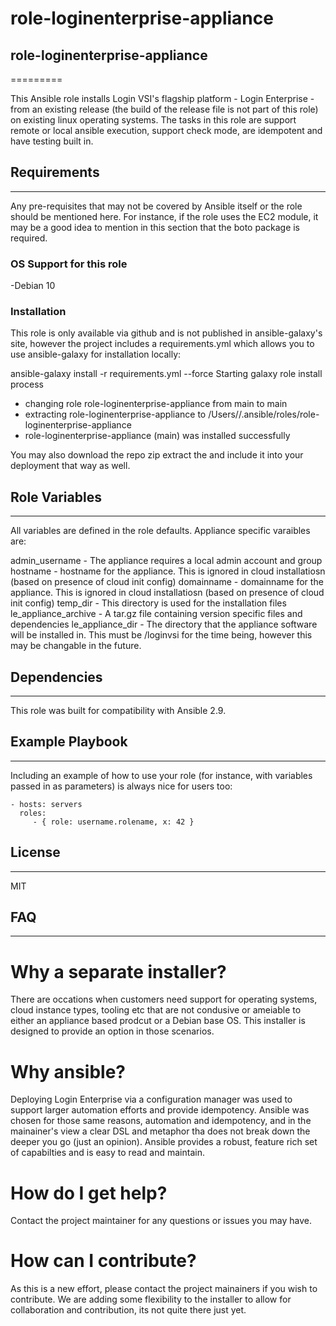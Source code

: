 # role-loginenterprise-appliance

## role-loginenterprise-appliance
=========

This Ansible role installs Login VSI's flagship platform - Login Enterprise - from an existing release (the build of the release file is not part of this role) on existing linux operating systems. The tasks in this role are support remote or local ansible execution, support check mode, are idempotent and have testing built in.

## Requirements
------------

Any pre-requisites that may not be covered by Ansible itself or the role should be mentioned here. For instance, if the role uses the EC2 module, it may be a good idea to mention in this section that the boto package is required.

### OS Support for this role
-Debian 10

### Installation
This role is only available via github and is not published in ansible-galaxy's site, however the project includes a requirements.yml which allows you to use ansible-galaxy for installation locally:

ansible-galaxy install -r requirements.yml --force
Starting galaxy role install process
- changing role role-loginenterprise-appliance from main to main
- extracting role-loginenterprise-appliance to /Users/<user>/.ansible/roles/role-loginenterprise-appliance
- role-loginenterprise-appliance (main) was installed successfully

You may also download the repo zip extract the and include it into your deployment that way as well.

## Role Variables
--------------

All variables are defined in the role defaults. Appliance specific varaibles are:

admin_username - The appliance requires a local admin account and group
hostname - hostname for the appliance. This is ignored in cloud installatiosn (based on presence of cloud init config)
domainname - domainname for the appliance. This is ignored in cloud installatiosn (based on presence of cloud init config)
temp_dir - This directory is used for the installation files
le_appliance_archive - A tar.gz file containing version specific files and dependencies
le_appliance_dir - The directory that the appliance software will be installed in. This must be /loginvsi for the time being, however this may be changable in the future.

## Dependencies
------------

This role was built for compatibility with Ansible 2.9. 

## Example Playbook
----------------

Including an example of how to use your role (for instance, with variables passed in as parameters) is always nice for users too:

    - hosts: servers
      roles:
         - { role: username.rolename, x: 42 }

## License
-------

MIT

## FAQ
---

# Why a separate installer?
There are occations when customers need support for operating systems, cloud instance types, tooling etc that are not condusive or ameiable to either an appliance based prodcut or a Debian base OS. This installer is designed to provide an option in those scenarios.

# Why ansible?
Deploying Login Enterprise via a configuration manager was used to support larger automation efforts and provide idempotency. Ansible was chosen for those same reasons, automation and idempotency, and in the mainainer's view a clear DSL and metaphor tha does not break down the deeper you go (just an opinion). Ansible provides a robust, feature rich set of capabilties and is easy to read and maintain.

# How do I get help?
Contact the project maintainer for any questions or issues you may have.

# How can I contribute?
As this is a new effort, please contact the project mainainers if you wish to contribute. We are adding some flexibility to the installer to allow for collaboration and contribution, its not quite there just yet.